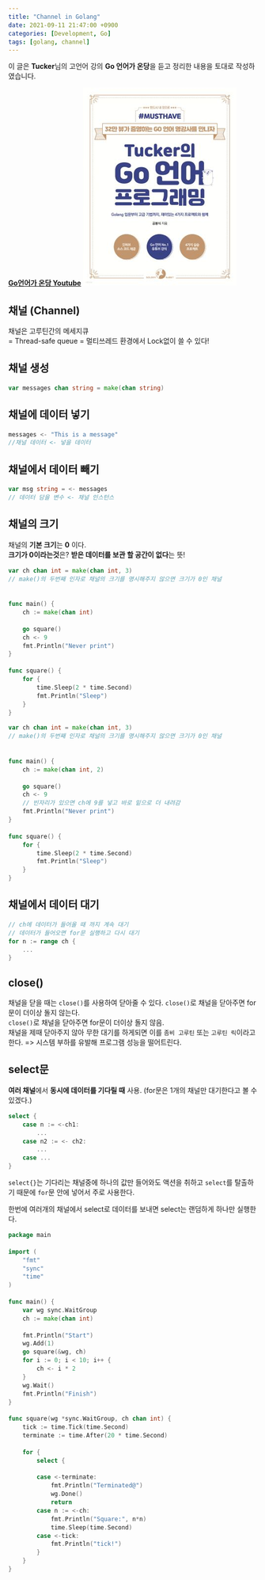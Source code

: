 ```yaml
---
title: "Channel in Golang"
date: 2021-09-11 21:47:00 +0900
categories: [Development, Go]
tags: [golang, channel]
---
```


이 글은 **Tucker**님의 고언어 강의 **Go 언어가 온당**을 듣고 정리한 내용을 토대로 작성하였습니다.  

**[Go언어가 온당 Youtube](https://www.youtube.com/playlist?list=PLy-g2fnSzUTBHwuXkWQ834QHDZwLx6v6j)**
[![Thumnail](https://github.com/j1mmyson/j1mmyson.github.io/blob/master/assets/img/posts/go/ondang/tuckerGolang.jpeg?raw=true)](https://www.youtube.com/playlist?list=PLy-g2fnSzUTBHwuXkWQ834QHDZwLx6v6j)



## 채널 (Channel)

채널은 고루틴간의 메세지큐  
= Thread-safe queue = 멀티쓰레드 환경에서 Lock없이 쓸 수 있다!

## 채널 생성

```go
var messages chan string = make(chan string)
```

## 채널에 데이터 넣기

```go
messages <- "This is a message"
//채널 데이터 <- 넣을 데이터
```

## 채널에서 데이터 빼기

```go
var msg string = <- messages
// 데이터 담을 변수 <- 채널 인스턴스
```

## 채널의 크기

채널의 **기본 크기**는 **0** 이다.  
**크기가 0이라는것**은? **받은 데이터를 보관 할 공간이 없다**는 뜻!

```go
var ch chan int = make(chan int, 3)
// make()의 두번째 인자로 채널의 크기를 명시해주지 않으면 크기가 0인 채널


func main() {
    ch := make(chan int)
    
    go square()
    ch <- 9
    fmt.Println("Never print")
}

func square() {
    for {
        time.Sleep(2 * time.Second)
        fmt.Println("Sleep")
    }
}
```

```go
var ch chan int = make(chan int, 3)
// make()의 두번째 인자로 채널의 크기를 명시해주지 않으면 크기가 0인 채널


func main() {
    ch := make(chan int, 2)
    
    go square()
    ch <- 9
    // 빈자리가 있으면 ch에 9를 넣고 바로 밑으로 더 내려감
    fmt.Println("Never print")
}

func square() {
    for {
        time.Sleep(2 * time.Second)
        fmt.Println("Sleep")
    }
}
```

## 채널에서 데이터 대기

```go
// ch에 데이터가 들어올 때 까지 계속 대기
// 데이터가 들어오면 for문 실행하고 다시 대기
for n := range ch {
    ...
}
```

## close()
채널을 닫을 때는 `close()`를 사용하여 닫아줄 수 있다.
`close()`로 채널을 닫아주면 for문이 더이상 돌지 않는다.  
`close()`로 채널을 닫아주면 for문이 더이상 돌지 않음.  
채널을 제때 닫아주지 않아 무한 대기를 하게되면 이를 `좀비 고루틴` 또는 `고루틴 릭`이라고 한다. => 시스템 부하를 유발해 프로그램 성능을 떨어트린다.

## select문

**여러 채널**에서 **동시에 데이터를 기다릴 때** 사용. (for문은 1개의 채널만 대기한다고 볼 수 있겠다.)

```go
select {
    case n := <-ch1:
    	...
    case n2 := <- ch2:
    	...
    case ...
}
```

`select{}`는 기다리는 채널중에 하나의 값만 들어와도 액션을 취하고 `select`를 탈출하기 때문에 `for`문 안에 넣어서 주로 사용한다.

한번에 여러개의 채널에서 select로 데이터를 보내면 select는 랜덤하게 하나만 실행한다.

```go
package main

import (
	"fmt"
	"sync"
	"time"
)

func main() {
	var wg sync.WaitGroup
	ch := make(chan int)

	fmt.Println("Start")
	wg.Add(1)
	go square(&wg, ch)
	for i := 0; i < 10; i++ {
		ch <- i * 2
	}
	wg.Wait()
	fmt.Println("Finish")
}

func square(wg *sync.WaitGroup, ch chan int) {
	tick := time.Tick(time.Second)
	terminate := time.After(20 * time.Second)

	for {
		select {
		
		case <-terminate:
			fmt.Println("Terminated@")
			wg.Done()
			return
		case n := <-ch:
			fmt.Println("Square:", n*n)
			time.Sleep(time.Second)
		case <-tick:
			fmt.Println("tick!")
		}
	}
}
```

